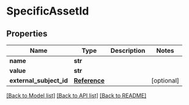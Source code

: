 # SpecificAssetId

## Properties
Name | Type | Description | Notes
------------ | ------------- | ------------- | -------------
**name** | **str** |  | 
**value** | **str** |  | 
**external_subject_id** | [**Reference**](Reference.md) |  | [optional] 

[[Back to Model list]](../README.md#documentation-for-models) [[Back to API list]](../README.md#documentation-for-api-endpoints) [[Back to README]](../README.md)

